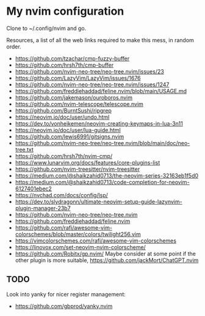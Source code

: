 My nvim configuration
=====================

Clone to ~/.config/nvim and go.

Resources, a list of all the web links required to make this mess, in random order.

* https://github.com/tzachar/cmp-fuzzy-buffer
* https://github.com/hrsh7th/cmp-buffer
* https://github.com/nvim-neo-tree/neo-tree.nvim/issues/23
* https://github.com/LazyVim/LazyVim/issues/1676
* https://github.com/nvim-neo-tree/neo-tree.nvim/issues/1247
* https://github.com/freddiehaddad/feline.nvim/blob/main/USAGE.md
* https://github.com/jakemason/ouroboros.nvim
* https://github.com/nvim-telescope/telescope.nvim
* https://github.com/BurntSushi/ripgrep
* https://neovim.io/doc/user/undo.html
* https://dev.to/vonheikemen/neovim-creating-keymaps-in-lua-3n11
* https://neovim.io/doc/user/lua-guide.html
* https://github.com/lewis6991/gitsigns.nvim
* https://github.com/nvim-neo-tree/neo-tree.nvim/blob/main/doc/neo-tree.txt
* https://github.com/hrsh7th/nvim-cmp/
* https://www.lunarvim.org/docs/features/core-plugins-list
* https://github.com/nvim-treesitter/nvim-treesitter
* https://medium.com/@shaikzahid0713/the-neovim-series-32163eb1f5d0
* https://medium.com/@shaikzahid0713/code-completion-for-neovim-6127401ebec2
* https://nvchad.com/docs/config/lsp/
* https://dev.to/slydragonn/ultimate-neovim-setup-guide-lazynvim-plugin-manager-23b7
* https://github.com/nvim-neo-tree/neo-tree.nvim
* https://github.com/freddiehaddad/feline.nvim
* https://github.com/rafi/awesome-vim-colorschemes/blob/master/colors/twilight256.vim
* https://vimcolorschemes.com/rafi/awesome-vim-colorschemes
* https://linovox.com/set-neovim-nvim-colorscheme/
* https://github.com/Robitx/gp.nvim/
  Maybe consider at some point if the other plugin is more suitable,
  https://github.com/jackMort/ChatGPT.nvim

TODO
----

Look into yanky for nicer register management:

 * https://github.com/gbprod/yanky.nvim
